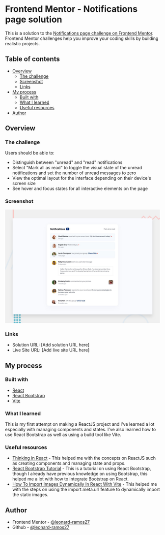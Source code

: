 # Frontend Mentor - Notifications page solution

This is a solution to the [Notifications page challenge on Frontend Mentor](https://www.frontendmentor.io/challenges/notifications-page-DqK5QAmKbC). Frontend Mentor challenges help you improve your coding skills by building realistic projects. 

## Table of contents

- [Overview](#overview)
  - [The challenge](#the-challenge)
  - [Screenshot](#screenshot)
  - [Links](#links)
- [My process](#my-process)
  - [Built with](#built-with)
  - [What I learned](#what-i-learned)
  - [Useful resources](#useful-resources)
- [Author](#author)

## Overview

### The challenge

Users should be able to:

- Distinguish between "unread" and "read" notifications
- Select "Mark all as read" to toggle the visual state of the unread notifications and set the number of unread messages to zero
- View the optimal layout for the interface depending on their device's screen size
- See hover and focus states for all interactive elements on the page

### Screenshot

![Design preview for the Notifications page coding challenge](./public/design/desktop-preview.jpg)

### Links

- Solution URL: [Add solution URL here]
- Live Site URL: [Add live site URL here]

## My process

### Built with

- [React](https://reactjs.org/)
- [React Bootstrap](https://react-bootstrap.github.io/)
- [Vite](https://vitejs.dev/)

### What I learned

This is my first attempt on making a ReactJS project and I've learned a lot especially with managing components and states. I've also learned how to use React Bootstrap as well as using a build tool like Vite. 

### Useful resources

- [Thinking in React](https://react.dev/learn/thinking-in-react) - This helped me with the concepts on ReactJS such as creating components and managing state and props.
- [React Bootstrap Tutorial](https://www.youtube.com/watch?v=8pKjULHzs0s) - This is a tutorial on using React Bootstrap, though I already have previous knowledge on using Bootstrap, this helped me a lot with how to integrate Bootstrap on React.
- [How To Import Images Dynamically In React With Vite](https://www.youtube.com/watch?v=7EFZIe_Cpv8) - This helped me with the steps on using the import.meta.url feature to dynamically import the static images.

## Author

- Frontend Mentor - [@leonard-ramos27](https://www.frontendmentor.io/profile/leonard-ramos27)
- Github - [@leonard-ramos27](https://github.com/leonard-ramos27)





